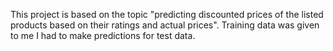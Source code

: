 This project is based on the topic "predicting discounted prices of the listed products based on their ratings and actual prices".
Training data was given to me
I had to make predictions for test data.
